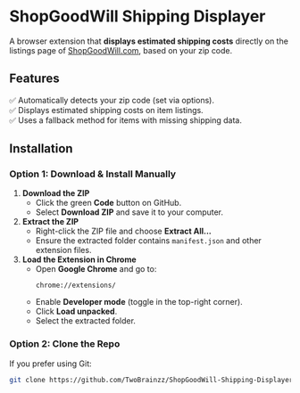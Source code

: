 # ShopGoodWill Shipping Displayer  
A browser extension that **displays estimated shipping costs** directly on the listings page of [ShopGoodWill.com](https://www.shopgoodwill.com), based on your zip code.  

## Features  
✅ Automatically detects your zip code (set via options).  
✅ Displays estimated shipping costs on item listings.  
✅ Uses a fallback method for items with missing shipping data.  

## Installation  
### Option 1: Download & Install Manually  
1. **Download the ZIP**  
   - Click the green **Code** button on GitHub.  
   - Select **Download ZIP** and save it to your computer.  
2. **Extract the ZIP**  
   - Right-click the ZIP file and choose **Extract All...**  
   - Ensure the extracted folder contains `manifest.json` and other extension files.  
3. **Load the Extension in Chrome**  
   - Open **Google Chrome** and go to:  
     ```
     chrome://extensions/
     ```
   - Enable **Developer mode** (toggle in the top-right corner).  
   - Click **Load unpacked**.  
   - Select the extracted folder.  

### Option 2: Clone the Repo  
If you prefer using Git:  
```bash
git clone https://github.com/TwoBrainzz/ShopGoodWill-Shipping-Displayer.git
